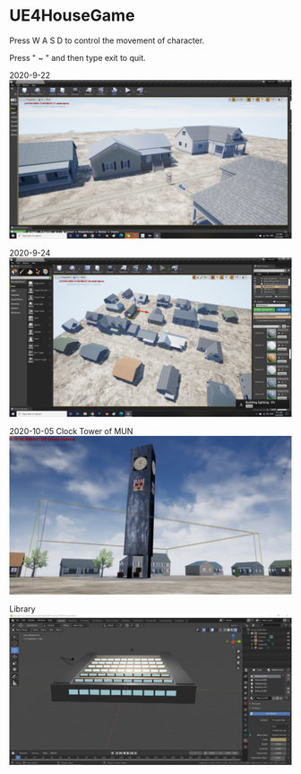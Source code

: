 # UE4HouseGame

Press W A S D to control the movement of character.

Press " ~ " and then type exit to quit.

2020-9-22
![](https://github.com/XuchenSun/UE4HouseGame/blob/master/Land%20and%20house.png)

2020-9-24
![](https://github.com/XuchenSun/UE4HouseGame/blob/master/house.png)

2020-10-05
Clock Tower of MUN
![](https://github.com/XuchenSun/UE4HouseGame/blob/master/clock_tower.jpg)

Library
![](https://github.com/XuchenSun/UE4HouseGame/blob/master/MUN_library.jpg)
